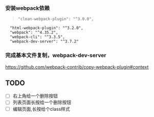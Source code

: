 ### 安装webpack依赖

>     "clean-webpack-plugin": "^3.0.0",
      "html-webpack-plugin": "^3.2.0",
      "webpack": "^4.35.2",
      "webpack-cli": "^3.3.5",
      "webpack-dev-server": "^3.7.2"
      
### 完成基本文件复制，webpack-dev-server

https://github.com/webpack-contrib/copy-webpack-plugin#context

## TODO
- [ ] 右上角给一个删除按钮
- [ ] 列表页面长按给一个删除按钮
- [ ] 编辑页面,长按给个class样式
